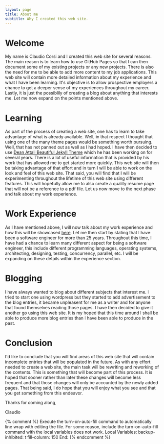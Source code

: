 ```yaml
---
layout: page
title: About me
subtitle: Why I created this web site.
---
```


# Welcome

My name is Claudio Corsi and I created this web site for several reasons.  The main reason is to learn how to use GitHub Pages so that I can then
document some of my existing projects or any new projects.  There is also the need for me to be able to add more content to my job applications.  This
web site will contain more detailed information about my experience and what I have been learning.  It's objective is to allow prospective employers a
chance to get a deeper sense of my experiences throughout my career.  Lastly, it is just the possiblily of creating a blog about anything that
interests me.  Let me now expand on the points mentioned above.

# Learning

As part of the process of creating a web site, one has to learn to take advantage of what is already available.  Well, in that respect I thought that
using one of the many theme pages would be something worth pursuing.  Well, that has not panned out as well as I had hoped.  I have then decided to
use [Dean Attali Beautiful Jekyll Theme](https://github.com/daattali/beautiful-jekyll) which he has been working on for several years.  There is a lot
of useful information that is provided by his work that has allowed me to get started more quickly.  This web site will then be taking advantage of
that effort and in turn I will be able to work on the look and feel of this web site.  That said, you will find that I will be experimenting
throughout the lifetime of this web site using different features.  This will hopefully allow me to also create a quality resume page that will not be
a reference to a pdf file.  Let us now move to the next phase and talk about my work experience.

# Work Experience

As I have mentioned above, I will now talk about my work experience and how this will be showcased [here](resume).  Let me then start by stating that
I have been a software engineer for more than 25 years.  Throughout this time, I have had a chance to learn many different aspect for being a software
engineer, this include different programming languages, operating systems, architecting, designing, testing, concurrency, parallel, etc.  I will be
expanding on these details within the experience section.

# Blogging

I have always wanted to blog about different subjects that interest me.  I tried to start one using wordpress but they started to add advertisement to
the blog entries, it became unpleasent for me as a writer and for anyone that found themselves reading those pages.  I have then decided to give it
another go using this web site.  It is my hoped that this time around I shall be able to produce more blog entries than I have been able to produce in
the past.

# Conclusion

I'd like to conclude that you will find areas of this web site that will contain incomplete entries that will be populated in the future.  As with any
effort needed to create a web site, the main task will be rewriting and reworking of the contents.  This is something that will become part of this
process.  It is hoped that sooner rather than later these changes will become less frequent and that those changes will only be accounted by the newly
added pages.  That being said, I do hope that you will enjoy what you see and that you get something from this endeavor.

Thanks for coming along,

Claudio

{% comment %}
Execute the turn-on-auto-fill command to automatically line wrap with editing the file.
For some reason, include the turn-on-auto-fill command with the local variables does not work.
Local Variables:
backup-inhibited: t
fill-column: 150
End:
{% endcomment %}

